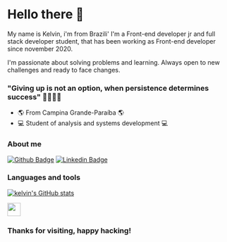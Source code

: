 # Hello there 👋

My name is Kelvin, i'm from Brazili'
I'm a Front-end developer jr and full stack developer student, that has been working as Front-end developer since november 2020.

I'm passionate about solving problems and learning. Always open to new challenges and ready to face changes.

### "Giving up is not an option, when persistence determines success" 👊🏻👊🏻

- 🌎 From Campina Grande-Paraíba 🌎
- 💻 Student of analysis and systems development 💻

### About me

[![Github Badge](https://img.shields.io/badge/-Github-000?style=flat-square&logo=Github&logoColor=white&link=https://github.com/settings/profile)](https://github.com/settings/profile)
[![Linkedin Badge](https://img.shields.io/badge/-LinkedIn-blue?style=flat-square&logo=Linkedin&logoColor=white&link=https://www.linkedin.com/in/kelvin-teixeira-8707b41a8/?originalSubdomain=br)]( https://www.linkedin.com/in/kelvin-teixeira-8707b41a8/?originalSubdomain=br)




### Languages and tools 

[![kelvin's GitHub stats](https://github-readme-stats.vercel.app/api?username=kelvinteixeira)](https://github.com/kelvinteixeira/github-readme-stats)

<code><img height="30" src="https://img.shields.io/badge/Python-3776AB?style=for-the-badge&logo=python&logoColor=white"></code>

### Thanks for visiting, happy hacking!
